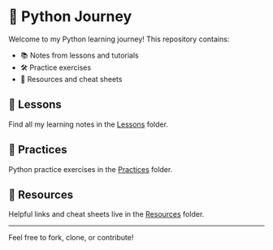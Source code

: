 # 🐍 Python Journey

Welcome to my Python learning journey! This repository contains:

- 📚 Notes from lessons and tutorials
- 🛠️ Practice exercises
- 🧰 Resources and cheat sheets

## 📘 Lessons
Find all my learning notes in the [Lessons](Lessons/) folder.

## 🧪 Practices
Python practice exercises in the [Practices](Practices/) folder.

## 📎 Resources
Helpful links and cheat sheets live in the [Resources](Resources/) folder.

---

Feel free to fork, clone, or contribute!
